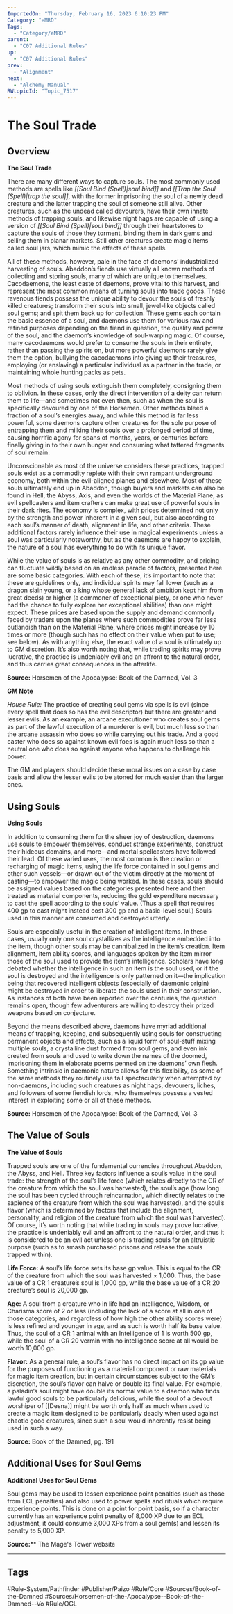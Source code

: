 ```yaml
---
ImportedOn: "Thursday, February 16, 2023 6:10:23 PM"
Category: "eMRD"
Tags:
  - "Category/eMRD"
parent:
  - "C07 Additional Rules"
up:
  - "C07 Additional Rules"
prev:
  - "Alignment"
next:
  - "Alchemy Manual"
RWtopicId: "Topic_7517"
---
```

# The Soul Trade
## Overview
**The Soul Trade**

There are many different ways to capture souls. The most commonly used methods are spells like *[[Soul Bind (Spell)|soul bind]]* and *[[Trap the Soul (Spell)|trap the soul]]*, with the former imprisoning the soul of a newly dead creature and the latter trapping the soul of someone still alive. Other creatures, such as the undead called devourers, have their own innate methods of trapping souls, and likewise night hags are capable of using a version of *[[Soul Bind (Spell)|soul bind]]* through their heartstones to capture the souls of those they torment, binding them in dark gems and selling them in planar markets. Still other creatures create magic items called soul jars, which mimic the effects of these spells.

All of these methods, however, pale in the face of daemons’ industrialized harvesting of souls. Abaddon’s fiends use virtually all known methods of collecting and storing souls, many of which are unique to themselves. Cacodaemons, the least caste of daemons, prove vital to this harvest, and represent the most common means of turning souls into trade goods. These ravenous fiends possess the unique ability to devour the souls of freshly killed creatures; transform their souls into small, jewel-like objects called soul gems; and spit them back up for collection. These gems each contain the basic essence of a soul, and daemons use them for various raw and refined purposes depending on the fiend in question, the quality and power of the soul, and the daemon’s knowledge of soul-warping magic. Of course, many cacodaemons would prefer to consume the souls in their entirety, rather than passing the spirits on, but more powerful daemons rarely give them the option, bullying the cacodaemons into giving up their treasures, employing (or enslaving) a particular individual as a partner in the trade, or maintaining whole hunting packs as pets.

Most methods of using souls extinguish them completely, consigning them to oblivion. In these cases, only the direct intervention of a deity can return them to life—and sometimes not even then, such as when the soul is specifically devoured by one of the Horsemen. Other methods bleed a fraction of a soul’s energies away, and while this method is far less powerful, some daemons capture other creatures for the sole purpose of entrapping them and milking their souls over a prolonged period of time, causing horrific agony for spans of months, years, or centuries before finally giving in to their own hunger and consuming what tattered fragments of soul remain.

Unconscionable as most of the universe considers these practices, trapped souls exist as a commodity replete with their own rampant underground economy, both within the evil-aligned planes and elsewhere. Most of these souls ultimately end up in Abaddon, though buyers and markets can also be found in Hell, the Abyss, Axis, and even the worlds of the Material Plane, as evil spellcasters and item crafters can make great use of powerful souls in their dark rites. The economy is complex, with prices determined not only by the strength and power inherent in a given soul, but also according to each soul’s manner of death, alignment in life, and other criteria. These additional factors rarely influence their use in magical experiments unless a soul was particularly noteworthy, but as the daemons are happy to explain, the nature of a soul has everything to do with its unique flavor.

While the value of souls is as relative as any other commodity, and pricing can fluctuate wildly based on an endless parade of factors, presented here are some basic categories. With each of these, it’s important to note that these are guidelines only, and individual spirits may fall lower (such as a dragon slain young, or a king whose general lack of ambition kept him from great deeds) or higher (a commoner of exceptional piety, or one who never had the chance to fully explore her exceptional abilities) than one might expect. These prices are based upon the supply and demand commonly faced by traders upon the planes where such commodities prove far less outlandish than on the Material Plane, where prices might increase by 10 times or more (though such has no effect on their value when put to use; see below). As with anything else, the exact value of a soul is ultimately up to GM discretion. It’s also worth noting that, while trading spirits may prove lucrative, the practice is undeniably evil and an affront to the natural order, and thus carries great consequences in the afterlife.

**Source:** Horsemen of the Apocalypse: Book of the Damned, Vol. 3

**GM Note**

*House Rule:* The practice of creating soul gems via spells is evil (since every spell that does so has the evil descriptor) but there are greater and lesser evils. As an example, an arcane executioner who creates soul gems as part of the lawful execution of a murderer is evil, but much less so than the arcane assassin who does so while carrying out his trade. And a good caster who does so against known evil foes is again much less so than a neutral one who does so against anyone who happens to challenge his power.

The GM and players should decide these moral issues on a case by case basis and allow the lesser evils to be atoned for much easier than the larger ones.

## Using Souls
**Using Souls**

In addition to consuming them for the sheer joy of destruction, daemons use souls to empower themselves, conduct strange experiments, construct their hideous domains, and more—and mortal spellcasters have followed their lead. Of these varied uses, the most common is the creation or recharging of magic items, using the life force contained in soul gems and other such vessels—or drawn out of the victim directly at the moment of casting—to empower the magic being worked. In these cases, souls should be assigned values based on the categories presented here and then treated as material components, reducing the gold expenditure necessary to cast the spell according to the souls’ value. (Thus a spell that requires 400 gp to cast might instead cost 300 gp and a basic-level soul.) Souls used in this manner are consumed and destroyed utterly.

Souls are especially useful in the creation of intelligent items. In these cases, usually only one soul crystallizes as the intelligence embedded into the item, though other souls may be cannibalized in the item’s creation. Item alignment, item ability scores, and languages spoken by the item mirror those of the soul used to provide the item’s intelligence. Scholars have long debated whether the intelligence in such an item is the soul used, or if the soul is destroyed and the intelligence is only patterned on it—the implication being that recovered intelligent objects (especially of daemonic origin) might be destroyed in order to liberate the souls used in their construction. As instances of both have been reported over the centuries, the question remains open, though few adventurers are willing to destroy their prized weapons based on conjecture.

Beyond the means described above, daemons have myriad additional means of trapping, keeping, and subsequently using souls for constructing permanent objects and effects, such as a liquid form of soul-stuff mixing multiple souls, a crystalline dust formed from soul gems, and even ink created from souls and used to write down the names of the doomed, imprisoning them in elaborate poems penned on the daemons’ own flesh. Something intrinsic in daemonic nature allows for this flexibility, as some of the same methods they routinely use fail spectacularly when attempted by non-daemons, including such creatures as night hags, devourers, liches, and followers of some fiendish lords, who themselves possess a vested interest in exploiting some or all of these methods.

**Source:** Horsemen of the Apocalypse: Book of the Damned, Vol. 3

## The Value of Souls
**The Value of Souls**

Trapped souls are one of the fundamental currencies throughout Abaddon, the Abyss, and Hell. Three key factors influence a soul’s value in the soul trade: the strength of the soul’s life force (which relates directly to the CR of the creature from which the soul was harvested), the soul’s age (how long the soul has been cycled through reincarnation, which directly relates to the sapience of the creature from which the soul was harvested), and the soul’s flavor (which is determined by factors that include the alignment, personality, and religion of the creature from which the soul was harvested). Of course, it’s worth noting that while trading in souls may prove lucrative, the practice is undeniably evil and an affront to the natural order, and thus it is considered to be an evil act unless one is trading souls for an altruistic purpose (such as to smash purchased prisons and release the souls trapped within).

**Life Force:** A soul’s life force sets its base gp value. This is equal to the CR of the creature from which the soul was harvested × 1,000. Thus, the base value of a CR 1 creature’s soul is 1,000 gp, while the base value of a CR 20 creature’s soul is 20,000 gp.

**Age:** A soul from a creature who in life had an Intelligence, Wisdom, or Charisma score of 2 or less (including the lack of a score at all in one of those categories, and regardless of how high the other ability scores were) is less refined and younger in age, and as such is worth half its base value. Thus, the soul of a CR 1 animal with an Intelligence of 1 is worth 500 gp, while the soul of a CR 20 vermin with no intelligence score at all would be worth 10,000 gp.

**Flavor:** As a general rule, a soul’s flavor has no direct impact on its gp value for the purposes of functioning as a material component or raw materials for magic item creation, but in certain circumstances subject to the GM’s discretion, the soul’s flavor can halve or double its final value. For example, a paladin’s soul might have double its normal value to a daemon who finds lawful good souls to be particularly delicious, while the soul of a devout worshiper of [[Desna]] might be worth only half as much when used to create a magic item designed to be particularly deadly when used against chaotic good creatures, since such a soul would inherently resist being used in such a way.

**Source:** Book of the Damned, pg. 191

## Additional Uses for Soul Gems
**Additional Uses for Soul Gems**

Soul gems may be used to lessen experience point penalties (such as those from ECL penalties) and also used to power spells and rituals which require experience points. This is done on a point for point basis, so if a character currently has an experience point penalty of 8,000 XP due to an ECL adjustment, it could consume 3,000 XPs from a soul gem(s) and lessen its penalty to 5,000 XP. 

**Source:**** The Mage's Tower website


---
## Tags
#Rule-System/Pathfinder #Publisher/Paizo #Rule/Core #Sources/Book-of-the-Damned #Sources/Horsemen-of-the-Apocalypse--Book-of-the-Damned--Vo #Rule/OGL

